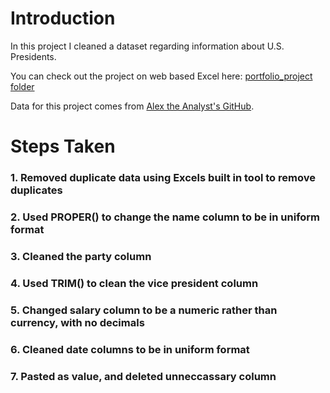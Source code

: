 # Introduction
In this project I cleaned a dataset regarding information about U.S. Presidents.

You can check out the project on web based Excel here: [portfolio_project folder](/portfolio_project/)

Data for this project comes from [Alex the Analyst's GitHub](https://github.com/AlexTheAnalyst/Excel-Tutorial/blob/main/Data%20Cleaning%20Excel%20Tutorial.xlsx).

# Steps Taken

### 1. Removed duplicate data using Excels built in tool to remove duplicates

### 2. Used PROPER() to change the name column to be in uniform format

### 3. Cleaned the party column

### 4. Used TRIM() to clean the vice president column

### 5. Changed salary column to be a numeric rather than currency, with no decimals

### 6. Cleaned date columns to be in uniform format

### 7. Pasted as value, and deleted unneccassary column
